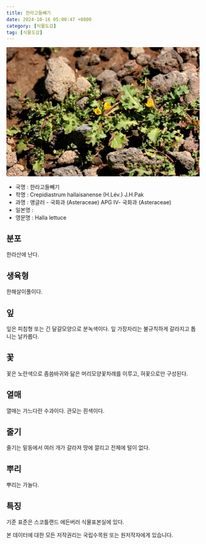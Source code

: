 ```yaml
---
title: 한라고들빼기
date: 2024-10-16 05:00:47 +0800
category: [식물도감]
tag: [식물도감]
---
```




![한라고들빼기](/assets/img/fileUpload/plants/basic/Compositae/Lactuca/17969/17969_1_th2.JPG)
- 국명 : 한라고들빼기
- 학명 : Crepidiastrum hallaisanense (H.Lév.) J.H.Pak
- 과명 : 앵글러 - 국화과 (Asteraceae) APG Ⅳ- 국화과 (Asteraceae)
- 일본명 : 
- 영문명 : Halla lettuce


## 분포
한라산에 난다.
## 생육형
한해살이풀이다.
## 잎
잎은 피침형 또는 긴 달걀모양으로 분녹색이다. 잎 가장자리는 불규칙하게 갈라지고 톱니는 날카롭다.
## 꽃
꽃은 노란색으로 좀씀바귀와 닮은 머리모양꽃차례를 이루고, 혀꽃으로만 구성된다.
## 열매
열매는 가느다란 수과이다. 관모는 흰색이다.
## 줄기
줄기는 밑동에서 여러 개가 갈라져 땅에 깔리고 전체에 털이 없다.
## 뿌리
뿌리는 가늘다.
## 특징
기준 표준은 스코틀랜드 에든버러 식물표본실에 있다.






본 데이터에 대한 모든 저작권리는 국립수목원 또는 원저작자에게 있습니다.

